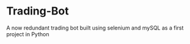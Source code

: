 # Trading-Bot
A now redundant trading bot built using selenium and mySQL as a first project in Python
